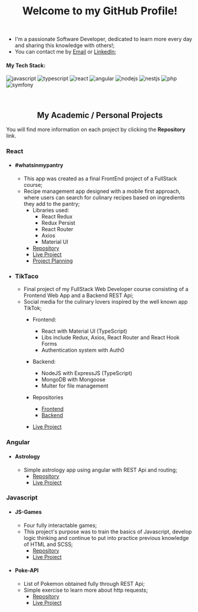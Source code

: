 <h1 align="center">Welcome to my GitHub Profile!</h1>
<br>

- I'm a passionate Software Developer, dedicated to learn more every day and sharing this knowledge with others!;
- You can contact me by <a href="mailto:contact@brunodeilhot.dev" target="_blank">Email</a> or <a href="https://www.linkedin.com/in/brunodeilhot/" target="_blank">LinkedIn</a>;

#### My Tech Stack:
   
   <img src="https://img.shields.io/badge/JavaScript-383A47?logo=javascript&style=for-the-badge" alt="javascript"/>  <img src="https://img.shields.io/badge/TypeScript-383A47?logo=typescript&style=for-the-badge" alt="typescript"/>  <img src="https://img.shields.io/badge/React-383A47?logo=react&style=for-the-badge" alt="react"/>  <img src="https://img.shields.io/badge/Angular-383A47?logo=angular&style=for-the-badge" alt="angular"/>  <img src="https://img.shields.io/badge/Node.js-383A47?logo=node.js&style=for-the-badge" alt="nodejs"/>   <img src="https://img.shields.io/badge/NestJS-383A47?logo=nestjs&style=for-the-badge" alt="nestjs"/>  <img src="https://img.shields.io/badge/PHP-383A47?logo=php&style=for-the-badge" alt="php"/>  <img src="https://img.shields.io/badge/Symfony-383A47?logo=symfony&style=for-the-badge" alt="symfony"/>
   

<br>
<h2 align="center">My Academic / Personal Projects</h2>
You will find more information on each project by clicking the <b>Repository</b> link.

### React

- #### #whatsinmypantry
  - This app was created as a final FrontEnd project of a FullStack course;
  - Recipe management app designed with a mobile first approach, where users can search for culinary recipes based on ingredients they add to the pantry;
    - Libraries used:
      - React Redux
      - Redux Persist
      - React Router
      - Axios
      - Material UI
    - [Repository](https://github.com/brunodeilhot/whatsinmypantry#readme)
    - [Live Project](https://mypantry.brunodeilhot.dev)
    - [Project Planning](https://miro.com/app/board/o9J_liwM7Y4=/?invite_link_id=497017393349)
    
 - ### TikTaco
   - Final project of my FullStack Web Developer course consisting of a Frontend Web App and a Backend REST Api;
   - Social media for the culinary lovers inspired by the well known app TikTok;
      - Frontend:
         - React with Material UI (TypeScript)
         - Libs include Redux, Axios, React Router and React Hook Forms
         - Authentication system with Auth0
      - Backend:
         - NodeJS with ExpressJS (TypeScript)
         - MongoDB with Mongoose
         - Multer for file management
      - Repositories     
         - [Frontend](https://github.com/brunodeilhot/TikTaco)
         - [Backend](https://github.com/brunodeilhot/TikTacoAPI)
   
      - [Live Project](https://tiktaco.brunodeilhot.dev)


### Angular

- #### Astrology
  - Simple astrology app using angular with REST Api and routing;
    - [Repository](https://github.com/brunodeilhot/Astrology#readme)
    - [Live Project](https://astro.brunodeilhot.dev)



### Javascript

- #### JS-Games
  - Four fully interactable games;
  - This project's purpose was to train the basics of Javascript, develop logic thinking and continue to put into practice previous knowledge of HTML and SCSS;
    - [Repository](https://github.com/brunodeilhot/JS-training#readme)
    - [Live Project](https://js-games.brunodeilhot.dev)

- #### Poke-API
  - List of Pokemon obtained fully through REST Api;
  - Simple exercise to learn more about http requests;
    - [Repository](https://github.com/brunodeilhot/API-training#readme)
    - [Live Project](https://pokemon.brunodeilhot.dev)




